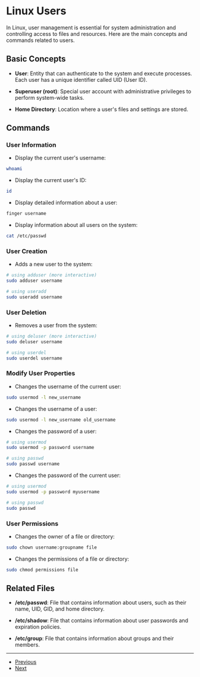 # Linux Users

In Linux, user management is essential for system administration and controlling access to files and resources. Here are the main concepts and commands related to users.

## Basic Concepts

- **User**: Entity that can authenticate to the system and execute processes. Each user has a unique identifier called UID (User ID).

- **Superuser (root)**: Special user account with administrative privileges to perform system-wide tasks.

- **Home Directory**: Location where a user's files and settings are stored.

## Commands

### User Information

- Display the current user's username:

```bash
whoami
```

- Display the current user's ID:

```bash
id
```

- Display detailed information about a user:

```bash
finger username
```

- Display information about all users on the system:

```bash
cat /etc/passwd
```

### User Creation

- Adds a new user to the system:

```bash
# using adduser (more interactive)
sudo adduser username

# using useradd
sudo useradd username
```

### User Deletion

- Removes a user from the system:

```bash
# using deluser (more interactive)
sudo deluser username

# using userdel
sudo userdel username
```

### Modify User Properties

- Changes the username of the current user:

```bash
sudo usermod -l new_username
```

- Changes the username of a user:

```bash
sudo usermod -l new_username old_username
```

- Changes the password of a user:

```bash
# using usermod
sudo usermod -p password username

# using passwd
sudo passwd username
```

- Changes the password of the current user:

```bash
# using usermod
sudo usermod -p password myusername

# using passwd
sudo passwd
```

### User Permissions

- Changes the owner of a file or directory:

```bash
sudo chown username:groupname file
```

- Changes the permissions of a file or directory:

```bash
sudo chmod permissions file
```

## Related Files

- **/etc/passwd**: File that contains information about users, such as their name, UID, GID, and home directory.

- **/etc/shadow**: File that contains information about user passwords and expiration policies.

- **/etc/group**: File that contains information about groups and their members.

---

- [Previous](./3-files.md)
- [Next](./5-groups.md)

